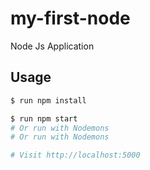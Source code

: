 # my-first-node
Node Js Application

## Usage
```sh
$ run npm install
```
```sh
$ run npm start
# Or run with Nodemons
# Or run with Nodemons

# Visit http://localhost:5000
```